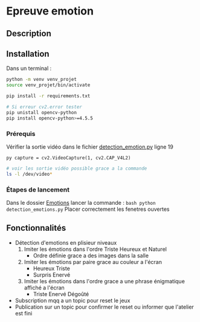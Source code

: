 # Epreuve emotion  

## Description 

## Installation

Dans un terminal : 
```bash
python -m venv venv_projet
source venv_projet/bin/activate

pip install -r requirements.txt

# Si erreur cv2.error tester
pip unistall opencv-python
pip install opencv-python>=4.5.5
```

### Prérequis
Vérifier la sortie vidéo dans le fichier [detection_emotion.py](detection_emotions.py) ligne 19

```py capture = cv2.VideoCapture(1, cv2.CAP_V4L2)```

```bash
# voir les sortie vidéo possible grace a la commande 
ls -l /dev/video*
```

### Étapes de lancement 
Dans le dossier [Emotions](.) lancer la commande : ```bash python detection_emotions.py``` 
Placer correctement les fenetres ouvertes

## Fonctionnalités

- Détection d'emotions en plisieur niveaux
    1. Imiter les émotions dans l'ordre Triste Heureux et Naturel
        - Ordre définie grace a des images dans la salle
    2. Imiter les émotions par paire grace au couleur a l'écran
        - Heureux Triste
        - Surpris Enervé
    3. Imiter les émotions dans l'ordre grace a une phrase énigmatique affiché a l'écran
        - Triste Enervé Dégoûté
- Subscription mqq a un topic pour reset le jeux
- Publication sur un topic pour confirmer le reset ou informer que l'atelier est fini
